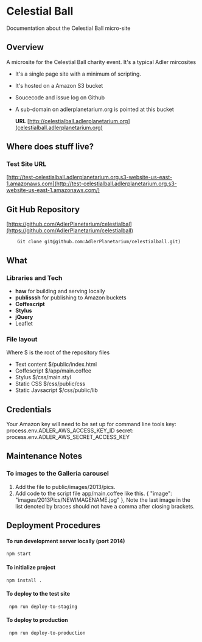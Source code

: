 
# Celestial Ball 

Documentation about the Celestial Ball micro-site

## Overview
A microsite for the Celestial Ball charity event. It's a typical Adler mircosites

- It's a single page site with a minimum of scripting.
- It's hosted on a Amazon S3 bucket
- Soucecode and issue log on Github
- A sub-domain on adlerplanetarium.org is pointed at this bucket
	
	**URL** [http://celestialball.adlerplanetarium.org](celestialball.adlerplanetarium.org)

## Where does stuff live?
### Test Site URL
[http://test-celestialball.adlerplanetarium.org.s3-website-us-east-1.amazonaws.com](http://test-celestialball.adlerplanetarium.org.s3-website-us-east-1.amazonaws.com/)

## Git Hub Repository
[https://github.com/AdlerPlanetarium/celestialbal](https://github.com/AdlerPlanetarium/celestialball)

		Git clone git@github.com:AdlerPlanetarium/celestialball.git)
		
## What

### Libraries and Tech
- **haw** for building and serving locally
- **publisssh** for publishing to Amazon buckets
- **Coffescript**
- **Stylus**
- **jQuery**
- Leaflet 

### File layout
Where $ is the root of the repository files

- Text content  $/public/index.html
- Coffescript $/app/main.coffee
- Stylus	$/css/main.styl
- Static CSS  $/css/public/css
- Static Javsacript  $/css/public/lib


## Credentials

Your Amazon key will need to be set up for command line tools
key: process.env.ADLER_AWS_ACCESS_KEY_ID
secret: process.env.ADLER_AWS_SECRET_ACCESS_KEY

## Maintenance Notes

### To images to the Galleria carousel
1. Add the file to public/images/2013/pics.
2. Add code to the script file app/main.coffee like this.
   {
      "image": "images/2013Pics/NEWIMAGENAME.jpg"
    },
Note the last image in the list denoted by braces should not have a comma after closing brackets.

## Deployment Procedures
#### To run development server locally (port 2014)
	npm start

#### To initialize project

	npm install .


#### To deploy to the test site
	 npm run deploy-to-staging
#### To deploy to production
	 npm run deploy-to-production
	 
	
